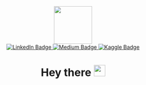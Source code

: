 <div id="header" align="center">
  <img src="https://media.giphy.com/media/v1.Y2lkPTc5MGI3NjExYWFhZTQzNDhmMjk2ZGEwMmM5NGFjZTg2YWU0NjdiOGMwMjFjNDRmYSZjdD1n/137EaR4vAOCn1S/giphy.gif" width="100"/>
</div>
<div id="badges" align="center">
  <a href="https://www.linkedin.com/in/jinane-boufaris-842918221/">
  <img src="https://img.shields.io/badge/LinkedIn-blue?style=for-the-badge&logo=linkedin&logoColor=white" alt="LinkedIn Badge"/>
  </a>
  <a href="https://medium.com/@jinaneB">
  <img src="https://img.shields.io/badge/Medium-black?style=for-the-badge&logo=medium&logoColor=white" alt="Medium Badge"/>
  </a>
  <a href="https://www.kaggle.com/jinaneboufaris">
  <img src="https://img.shields.io/badge/Kaggle-blue?style=for-the-badge&logo=kaggle&logoColor=lightblue" alt="Kaggle Badge"/>
  </a>
</div >
<div id="profile views" align="center">
<img src="https://komarev.com/ghpvc/?username=jinan02&style=flat-square&color=blue" alt=""/>
</div>
<h1 align="center">
  Hey there
  <img src="https://media.giphy.com/media/hvRJCLFzcasrR4ia7z/giphy.gif" width="30px"/>
</h1>
